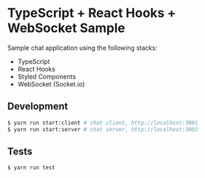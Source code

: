 # TypeScript + React Hooks + WebSocket Sample

Sample chat application using the following stacks:

* TypeScript
* React Hooks
* Styled Components
* WebSocket (Socket.io)


## Development

```bash
$ yarn run start:client # chat client, http://localhost:3001
$ yarn run start:server # chat server, http://localhost:3002
```


## Tests

```bash
$ yarn run test
```